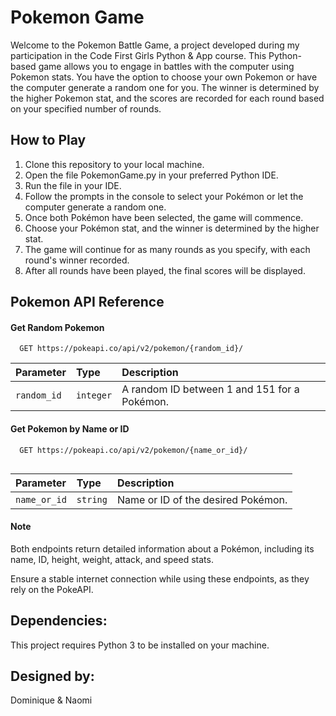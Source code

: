 
# Pokemon Game

Welcome to the Pokemon Battle Game, a project developed during my participation in the Code First Girls Python & App course. This Python-based game allows you to engage in battles with the computer using Pokemon stats. You have the option to choose your own Pokemon or have the computer generate a random one for you. The winner is determined by the higher Pokemon stat, and the scores are recorded for each round based on your specified number of rounds.


## How to Play

1. Clone this repository to your local machine.
2. Open the file PokemonGame.py in your preferred Python IDE.
3. Run the file in your IDE.
4. Follow the prompts in the console to select your Pokémon or let the computer generate a random one.
5. Once both Pokémon have been selected, the game will commence.
6. Choose your Pokémon stat, and the winner is determined by the higher stat.
7. The game will continue for as many rounds as you specify, with each round's winner recorded.
8. After all rounds have been played, the final scores will be displayed.







## Pokemon API Reference

#### Get Random Pokemon

```http
  GET https://pokeapi.co/api/v2/pokemon/{random_id}/

```

| Parameter | Type     | Description                |
| :-------- | :------- | :------------------------- |
| `random_id` | `integer` | A random ID between 1 and 151 for a Pokémon. |

#### Get Pokemon by Name or ID

```http
  GET https://pokeapi.co/api/v2/pokemon/{name_or_id}/


```

| Parameter | Type     | Description                       |
| :-------- | :------- | :-------------------------------- |
| `name_or_id`      | `string` | Name or ID of the desired Pokémon. |

#### Note

Both endpoints return detailed information about a Pokémon, including its name, ID, height, weight, attack, and speed stats.

Ensure a stable internet connection while using these endpoints, as they rely on the PokeAPI.



## Dependencies:

This project requires Python 3 to be installed on your machine.

## Designed by:
Dominique & Naomi
